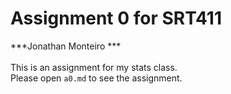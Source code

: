 # Assignment 0 for SRT411
***Jonathan Monteiro *** <br/><br/>
This is an assignment for my stats class. <br/>
Please open `a0.md` to see the assignment.
